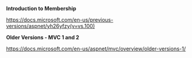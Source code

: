 <b>Introduction to Membership</b>

https://docs.microsoft.com/en-us/previous-versions/aspnet/yh26yfzy(v=vs.100)


<b>Older Versions - MVC 1 and 2</b>

https://docs.microsoft.com/en-us/aspnet/mvc/overview/older-versions-1/
